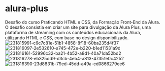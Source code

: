# alura-plus

Desafio do curso Praticando HTML e CSS, da Formação Front-End da Alura. 
O desafio consistia em criar um site para divulgação da Alura Plus, uma plataforma de streaming com os conteúdos educacionais da Alura, utilizando HTML e CSS, com base no design disponibilizado.
![231815991-c6c7c81e-51b1-4858-8f18-60ba235d4f37](https://user-images.githubusercontent.com/113129822/231819821-f0151ada-182e-4900-bd48-6bf4be2844b9.png)
![231816097-2e532610-a745-472e-b220-b1ed11531a9d](https://user-images.githubusercontent.com/113129822/231819833-42bae2b5-c13a-45c4-9043-5263cb293017.png)
![231816161-52996c32-ba21-4b52-a8d1-40a71da52bd2](https://user-images.githubusercontent.com/113129822/231819843-acb82f0d-4e13-48a7-be37-7934e1af75d0.png)
![231816278-eb325dd9-d3cb-4eb4-a813-47351e0c4252](https://user-images.githubusercontent.com/113129822/231819852-01d8789a-11c2-44c6-b315-93845cf7d657.png)
![231816390-23d8831b-79ed-45dd-a49a-cd0866279ee6](https://user-images.githubusercontent.com/113129822/231819862-1498b55c-fcad-4181-9a6f-b3df7a6fe277.png)

